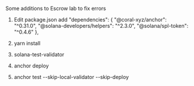 Some additions to Escrow lab to fix errors

1. Edit package.json
   add
    "dependencies": {
    "@coral-xyz/anchor": "^0.31.0",
    "@solana-developers/helpers": "^2.3.0",
    "@solana/spl-token": "^0.4.6"
  },
2. yarn install
   
3. solana-test-validator
   
4. anchor deploy

5. anchor test --skip-local-validator --skip-deploy  
